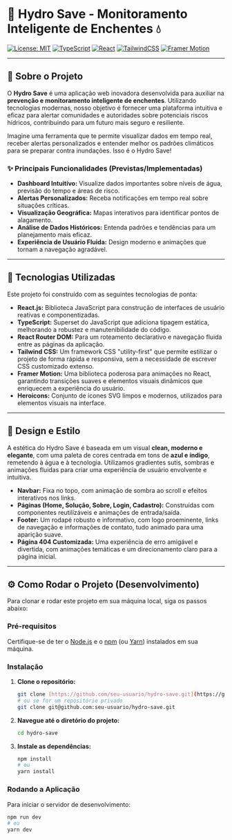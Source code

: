 # 🌊 Hydro Save - Monitoramento Inteligente de Enchentes 💧

[![License: MIT](https://img.shields.io/badge/License-MIT-yellow.svg)](https://opensource.org/licenses/MIT)
[![TypeScript](https://img.shields.io/badge/TypeScript-007ACC?style=flat&logo=typescript&logoColor=white)](https://www.typescriptlang.org/)
[![React](https://img.shields.io/badge/React-61DAFB?style=flat&logo=react&logoColor=black)](https://react.dev/)
[![TailwindCSS](https://img.shields.io/badge/Tailwind_CSS-06B6D4?style=flat&logo=tailwindcss&logoColor=white)](https://tailwindcss.com/)
[![Framer Motion](https://img.shields.io/badge/Framer_Motion-0055FF?style=flat&logo=framer&logoColor=white)](https://www.framer.com/motion/)

---

## 🎯 Sobre o Projeto

O **Hydro Save** é uma aplicação web inovadora desenvolvida para auxiliar na **prevenção e monitoramento inteligente de enchentes**. Utilizando tecnologias modernas, nosso objetivo é fornecer uma plataforma intuitiva e eficaz para alertar comunidades e autoridades sobre potenciais riscos hídricos, contribuindo para um futuro mais seguro e resiliente.

Imagine uma ferramenta que te permite visualizar dados em tempo real, receber alertas personalizados e entender melhor os padrões climáticos para se preparar contra inundações. Isso é o Hydro Save!

### ✨ Principais Funcionalidades (Previstas/Implementadas)

* **Dashboard Intuitivo:** Visualize dados importantes sobre níveis de água, previsão do tempo e áreas de risco.
* **Alertas Personalizados:** Receba notificações em tempo real sobre situações críticas.
* **Visualização Geográfica:** Mapas interativos para identificar pontos de alagamento.
* **Análise de Dados Históricos:** Entenda padrões e tendências para um planejamento mais eficaz.
* **Experiência de Usuário Fluida:** Design moderno e animações que tornam a navegação agradável.

---

## 🚀 Tecnologias Utilizadas

Este projeto foi construído com as seguintes tecnologias de ponta:

* **React.js:** Biblioteca JavaScript para construção de interfaces de usuário reativas e componentizadas.
* **TypeScript:** Superset do JavaScript que adiciona tipagem estática, melhorando a robustez e manutenibilidade do código.
* **React Router DOM:** Para um roteamento declarativo e navegação fluida entre as páginas da aplicação.
* **Tailwind CSS:** Um framework CSS "utility-first" que permite estilizar o projeto de forma rápida e responsiva, sem a necessidade de escrever CSS customizado extenso.
* **Framer Motion:** Uma biblioteca poderosa para animações no React, garantindo transições suaves e elementos visuais dinâmicos que enriquecem a experiência do usuário.
* **Heroicons:** Conjunto de ícones SVG limpos e modernos, utilizados para elementos visuais na interface.

---

## 🎨 Design e Estilo

A estética do Hydro Save é baseada em um visual **clean, moderno e elegante**, com uma paleta de cores centrada em tons de **azul e índigo**, remetendo à água e à tecnologia. Utilizamos gradientes sutis, sombras e animações fluidas para criar uma experiência de usuário envolvente e intuitiva.

* **Navbar:** Fixa no topo, com animação de sombra ao scroll e efeitos interativos nos links.
* **Páginas (Home, Solução, Sobre, Login, Cadastro):** Construídas com componentes reutilizáveis e animações de entrada/saída.
* **Footer:** Um rodapé robusto e informativo, com logo proeminente, links de navegação e informações de contato, tudo animado para uma aparição suave.
* **Página 404 Customizada:** Uma experiência de erro amigável e divertida, com animações temáticas e um direcionamento claro para a página inicial.

---

## ⚙️ Como Rodar o Projeto (Desenvolvimento)

Para clonar e rodar este projeto em sua máquina local, siga os passos abaixo:

### Pré-requisitos

Certifique-se de ter o [Node.js](https://nodejs.org/en/download/) e o [npm](https://www.npmjs.com/get-npm) (ou [Yarn](https://yarnpkg.com/)) instalados em sua máquina.

### Instalação

1.  **Clone o repositório:**

    ```bash
    git clone [https://github.com/seu-usuario/hydro-save.git](https://github.com/seu-usuario/hydro-save.git)
    # ou se for um repositório privado
    git clone git@github.com:seu-usuario/hydro-save.git
    ```

2.  **Navegue até o diretório do projeto:**

    ```bash
    cd hydro-save
    ```

3.  **Instale as dependências:**

    ```bash
    npm install
    # ou
    yarn install
    ```

### Rodando a Aplicação

Para iniciar o servidor de desenvolvimento:

```bash
npm run dev
# ou
yarn dev
